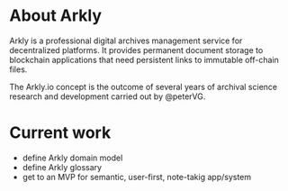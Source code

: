 # About Arkly
Arkly is a professional digital archives management service for decentralized platforms. It provides permanent document storage to blockchain applications that need persistent links to immutable off-chain files. 

The Arkly.io concept is the outcome of several years of archival science research and development carried out by @peterVG.


# Current work

- define Arkly domain model
- define Arkly glossary
- get to an MVP for semantic, user-first, note-takig app/system

